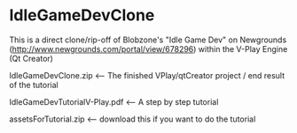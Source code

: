 # IdleGameDevClone
This is a direct clone/rip-off of Blobzone's "Idle Game Dev" on Newgrounds (http://www.newgrounds.com/portal/view/678296) within the V-Play Engine (Qt Creator)

IdleGameDevClone.zip <-- The finished VPlay/qtCreator project / end result of the tutorial

IdleGameDevTutorialV-Play.pdf <-- A step by step tutorial

assetsForTutorial.zip <-- download this if you want to do the tutorial
